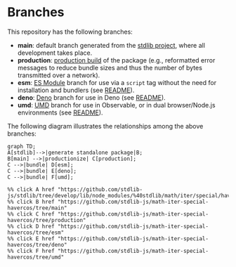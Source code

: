 <!--

@license Apache-2.0

Copyright (c) 2022 The Stdlib Authors.

Licensed under the Apache License, Version 2.0 (the "License");
you may not use this file except in compliance with the License.
You may obtain a copy of the License at

    http://www.apache.org/licenses/LICENSE-2.0

Unless required by applicable law or agreed to in writing, software
distributed under the License is distributed on an "AS IS" BASIS,
WITHOUT WARRANTIES OR CONDITIONS OF ANY KIND, either express or implied.
See the License for the specific language governing permissions and
limitations under the License.

-->

# Branches

This repository has the following branches:

-   **main**: default branch generated from the [stdlib project][stdlib-url], where all development takes place.
-   **production**: [production build][production-url] of the package (e.g., reformatted error messages to reduce bundle sizes and thus the number of bytes transmitted over a network).
-   **esm**: [ES Module][esm-url] branch for use via a `script` tag without the need for installation and bundlers (see [README][esm-readme]).
-   **deno**: [Deno][deno-url] branch for use in Deno (see [README][deno-readme]).
-   **umd**: [UMD][umd-url] branch for use in Observable, or in dual browser/Node.js environments (see [README][umd-readme]).

The following diagram illustrates the relationships among the above branches:

```mermaid
graph TD;
A[stdlib]-->|generate standalone package|B;
B[main] -->|productionize| C[production];
C -->|bundle| D[esm];
C -->|bundle| E[deno];
C -->|bundle| F[umd];

%% click A href "https://github.com/stdlib-js/stdlib/tree/develop/lib/node_modules/%40stdlib/math/iter/special/havercos"
%% click B href "https://github.com/stdlib-js/math-iter-special-havercos/tree/main"
%% click C href "https://github.com/stdlib-js/math-iter-special-havercos/tree/production"
%% click D href "https://github.com/stdlib-js/math-iter-special-havercos/tree/esm"
%% click E href "https://github.com/stdlib-js/math-iter-special-havercos/tree/deno"
%% click F href "https://github.com/stdlib-js/math-iter-special-havercos/tree/umd"
```

[stdlib-url]: https://github.com/stdlib-js/stdlib/tree/develop/lib/node_modules/%40stdlib/math/iter/special/havercos
[production-url]: https://github.com/stdlib-js/math-iter-special-havercos/tree/production
[deno-url]: https://github.com/stdlib-js/math-iter-special-havercos/tree/deno
[deno-readme]: https://github.com/stdlib-js/math-iter-special-havercos/blob/deno/README.md
[umd-url]: https://github.com/stdlib-js/math-iter-special-havercos/tree/umd
[umd-readme]: https://github.com/stdlib-js/math-iter-special-havercos/blob/umd/README.md
[esm-url]: https://github.com/stdlib-js/math-iter-special-havercos/tree/esm
[esm-readme]: https://github.com/stdlib-js/math-iter-special-havercos/blob/esm/README.md